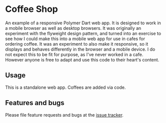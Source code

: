 # Coffee Shop

An example of a responsive Polymer Dart web app. It is designed to work in a mobile browser as well as desktop browsers.
It was originally an experiment with the flyweight design pattern, and turned into an exercise to see how I could make
this into a mobile web app for use in cafes for ordering coffee.  It was an experiment to also make it responsive, so it
displays and behaves differently in the browser and a mobile device.  I do not expect this to be fit for purpose, as 
I've never worked in a cafe.  However anyone is free to adapt and use this code to their heart's content.

## Usage

This is a standalone web app.  Coffees are added via code.

## Features and bugs

Please file feature requests and bugs at the [issue tracker][tracker].

[tracker]: https://github.com/terrasea/coffee_shop/issues